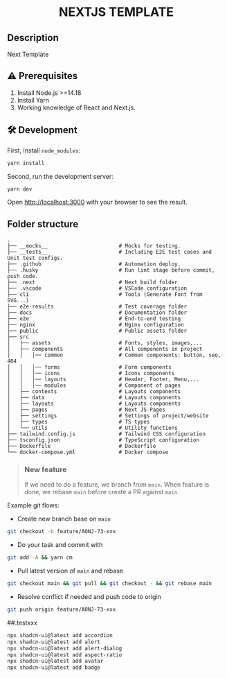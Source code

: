 <h1 align="center">NEXTJS TEMPLATE</h1>

## Description

Next Template

## ⚠️ Prerequisites

1. Install Node.js >=14.18
2. Install Yarn
3. Working knowledge of React and Next.js.

## 🛠 Development

First, install `node_modules`:

```bash
yarn install
```

Second, run the development server:

```bash
yarn dev
```

Open [http://localhost:3000](http://localhost:3000) with your browser to see the result.

## Folder structure

```shell
.
├── __mocks__                       # Mocks for testing.
├── __tests__                       # Including E2E test cases and Unit test configs.
├── .github                         # Automation deploy.
├── .husky                          # Run lint stage before commit, push code.
├── .next                           # Next build folder
├── .vscode                         # VSCode configuration
├── cli                             # Tools (Generate Font from SVG...)
├── e2e-results                     # Test coverage folder
├── docs                            # Documentation folder
├── e2e                             # End-to-end testing
├── nginx                           # Nginx configuration
├── public                          # Public assets folder
├── src
│   ├── assets                      # Fonts, styles, images,...
│   ├── components                  # All components in project
│   │   │── common                  # Common components: button, seo, 404
│   │   │── forms                   # Form components
│   │   │── icons                   # Icons components
│   │   │── layouts                 # Header, Footer, Menu,...
│   │   │── modules                 # Component of pages
│   ├── contexts                    # Layouts components
│   ├── data                        # Layouts components
│   ├── layouts                     # Layouts components
│   ├── pages                       # Next JS Pages
│   ├── settings                    # Settings of project/website
│   ├── types                       # TS types
│   └── utils                       # Utility functions
├── tailwind.config.js              # Tailwind CSS configuration
├── tsconfig.json                   # TypeScript configuration
├── Dockerfile                      # Dockerfile
└── docker-compose.yml              # Docker compose
```

> ### New feature
>
> If we need to do a feature, we branch from `main`. When feature is done, we rebase `main` before create a PR against
> `main`.

Example git flows:

- Create new branch base on `main`

```bash
git checkout -b feature/AONJ-73-xxx
```

- Do your task and commit with

```bash
git add -A && yarn cm
```

- Pull latest version of `main` and rebase

```bash
git checkout main && git pull && git checkout - && git rebase main
```

- Resolve conflict if needed and push code to origin

```bash
git push origin feature/AONJ-73-xxx
```

##.testxxx

```bash
npx shadcn-ui@latest add accordion
npx shadcn-ui@latest add alert
npx shadcn-ui@latest add alert-dialog
npx shadcn-ui@latest add aspect-ratio
npx shadcn-ui@latest add avatar
npx shadcn-ui@latest add badge






```
